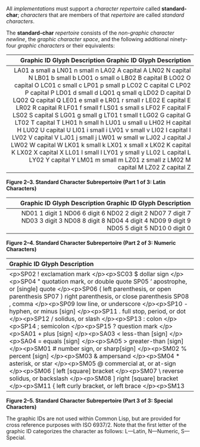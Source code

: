  

All *implementations* must support a *character repertoire* called **standard-char**; *characters* that are members of that *repertoire* are called *standard characters*. 

The **standard-char** *repertoire* consists of the *non-graphic character newline*, the *graphic character space*, and the following additional ninety-four *graphic characters* or their equivalents:  



|**Graphic ID Glyph Description Graphic ID Glyph Description**|
| -: |
|LA01 a small a LN01 n small n LA02 A capital A LN02 N capital N LB01 b small b LO01 o small o LB02 B capital B LO02 O capital O LC01 c small c LP01 p small p LC02 C capital C LP02 P capital P LD01 d small d LQ01 q small q LD02 D capital D LQ02 Q capital Q LE01 e small e LR01 r small r LE02 E capital E LR02 R capital R LF01 f small f LS01 s small s LF02 F capital F LS02 S capital S LG01 g small g LT01 t small t LG02 G capital G LT02 T capital T LH01 h small h LU01 u small u LH02 H capital H LU02 U capital U LI01 i small i LV01 v small v LI02 I capital I LV02 V capital V LJ01 j small j LW01 w small w LJ02 J capital J LW02 W capital W LK01 k small k LX01 x small x LK02 K capital K LX02 X capital X LL01 l small l LY01 y small y LL02 L capital L LY02 Y capital Y LM01 m small m LZ01 z small z LM02 M capital M LZ02 Z capital Z|


**Figure 2–3. Standard Character Subrepertoire (Part 1 of 3: Latin Characters)** 

|**Graphic ID Glyph Description Graphic ID Glyph Description**|
| -: |
|ND01 1 digit 1 ND06 6 digit 6 ND02 2 digit 2 ND07 7 digit 7 ND03 3 digit 3 ND08 8 digit 8 ND04 4 digit 4 ND09 9 digit 9 ND05 5 digit 5 ND10 0 digit 0|


**Figure 2–4. Standard Character Subrepertoire (Part 2 of 3: Numeric Characters)** 





|**Graphic ID Glyph Description**|
| :- |
|&#60;p&#62;SP02 ! exclamation mark &#60;/p&#62;&#60;p&#62;SC03 $ dollar sign &#60;/p&#62;&#60;p&#62;SP04 " quotation mark, or double quote SP05 ’ apostrophe, or [single] quote &#60;/p&#62;&#60;p&#62;SP06 ( left parenthesis, or open parenthesis SP07 ) right parenthesis, or close parenthesis SP08 , comma &#60;/p&#62;&#60;p&#62;SP09 low line, or underscore &#60;/p&#62;&#60;p&#62;SP10 - hyphen, or minus [sign] &#60;/p&#62;&#60;p&#62;SP11 . full stop, period, or dot &#60;/p&#62;&#60;p&#62;SP12 / solidus, or slash &#60;/p&#62;&#60;p&#62;SP13 : colon &#60;/p&#62;&#60;p&#62;SP14 ; semicolon &#60;/p&#62;&#60;p&#62;SP15 ? question mark &#60;/p&#62;&#60;p&#62;SA01 + plus [sign] &#60;/p&#62;&#60;p&#62;SA03 &#60; less-than [sign] &#60;/p&#62;&#60;p&#62;SA04 = equals [sign] &#60;/p&#62;&#60;p&#62;SA05 &#62; greater-than [sign] &#60;/p&#62;&#60;p&#62;SM01 # number sign, or sharp[sign] &#60;/p&#62;&#60;p&#62;SM02 % percent [sign] &#60;/p&#62;&#60;p&#62;SM03 & ampersand &#60;/p&#62;&#60;p&#62;SM04 \* asterisk, or star &#60;/p&#62;&#60;p&#62;SM05 @ commercial at, or at-sign &#60;/p&#62;&#60;p&#62;SM06 [ left [square] bracket &#60;/p&#62;&#60;p&#62;SM07 \ reverse solidus, or backslash &#60;/p&#62;&#60;p&#62;SM08 ] right [square] bracket &#60;/p&#62;&#60;p&#62;SM11 &#123; left curly bracket, or left brace &#60;/p&#62;&#60;p&#62;SM13 | vertical bar &#60;/p&#62;&#60;p&#62;SM14 &#125; right curly bracket, or right brace SD13 ‘ grave accent, or backquote &#60;/p&#62;&#60;p&#62;SD15 &#60;i&#62;&#60;sup&#62;∧&#60;/sup&#62;&#60;/i&#62; circumflex accent &#60;/p&#62;&#60;p&#62;SD19 ~ tilde&#60;/p&#62;|


**Figure 2–5. Standard Character Subrepertoire (Part 3 of 3: Special Characters)** 

The graphic IDs are not used within Common Lisp, but are provided for cross reference purposes with ISO 6937/2. Note that the first letter of the graphic ID categorizes the character as follows: L—Latin, N—Numeric, S—Special. 

